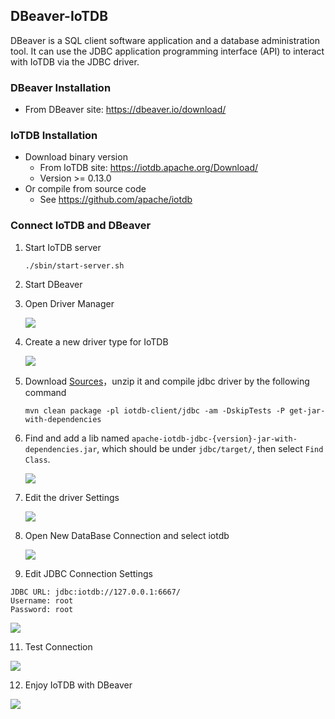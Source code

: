 <!--

    Licensed to the Apache Software Foundation (ASF) under one
    or more contributor license agreements.  See the NOTICE file
    distributed with this work for additional information
    regarding copyright ownership.  The ASF licenses this file
    to you under the Apache License, Version 2.0 (the
    "License"); you may not use this file except in compliance
    with the License.  You may obtain a copy of the License at
    
        http://www.apache.org/licenses/LICENSE-2.0
    
    Unless required by applicable law or agreed to in writing,
    software distributed under the License is distributed on an
    "AS IS" BASIS, WITHOUT WARRANTIES OR CONDITIONS OF ANY
    KIND, either express or implied.  See the License for the
    specific language governing permissions and limitations
    under the License.

-->

## DBeaver-IoTDB

DBeaver is a SQL client software application and a database administration tool. It can use the JDBC application programming interface (API) to interact with IoTDB via the JDBC driver. 

### DBeaver Installation

* From DBeaver site: https://dbeaver.io/download/

### IoTDB Installation

* Download binary version
  * From IoTDB site: https://iotdb.apache.org/Download/
  * Version >= 0.13.0
* Or compile from source code
  * See https://github.com/apache/iotdb

### Connect IoTDB and DBeaver

1. Start IoTDB server

   ```shell
   ./sbin/start-server.sh
   ``` 
2. Start DBeaver
3. Open Driver Manager

   ![](https://alioss.timecho.com/docs/img/UserGuide/Ecosystem-Integration/DBeaver/01.png)

4. Create a new driver type for IoTDB

   ![](https://alioss.timecho.com/docs/img/UserGuide/Ecosystem-Integration/DBeaver/02.png)

5. Download [Sources](https://iotdb.apache.org/Download/)，unzip it and compile jdbc driver by the following command

   ```shell
   mvn clean package -pl iotdb-client/jdbc -am -DskipTests -P get-jar-with-dependencies
   ```
6. Find and add a lib named `apache-iotdb-jdbc-{version}-jar-with-dependencies.jar`, which should be under `jdbc/target/`, then select `Find Class`.

   ![](https://alioss.timecho.com/docs/img/UserGuide/Ecosystem-Integration/DBeaver/03.png)

8. Edit the driver Settings

   ![](https://alioss.timecho.com/docs/img/UserGuide/Ecosystem-Integration/DBeaver/05.png)

9. Open New DataBase Connection and select iotdb

   ![](https://alioss.timecho.com/docs/img/UserGuide/Ecosystem-Integration/DBeaver/06.png) 

10. Edit JDBC Connection Settings

   ```
   JDBC URL: jdbc:iotdb://127.0.0.1:6667/
   Username: root
   Password: root
   ```
   ![](https://alioss.timecho.com/docs/img/UserGuide/Ecosystem-Integration/DBeaver/07.png)

11. Test Connection

   ![](https://alioss.timecho.com/docs/img/UserGuide/Ecosystem-Integration/DBeaver/08.png)

12. Enjoy IoTDB with DBeaver

   ![](https://alioss.timecho.com/docs/img/UserGuide/Ecosystem-Integration/DBeaver/09.png)
